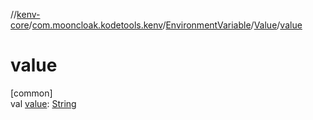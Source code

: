 //[kenv-core](../../../../index.md)/[com.mooncloak.kodetools.kenv](../../index.md)/[EnvironmentVariable](../index.md)/[Value](index.md)/[value](value.md)

# value

[common]\
val [value](value.md): [String](https://kotlinlang.org/api/core/kotlin-stdlib/kotlin/-string/index.html)
